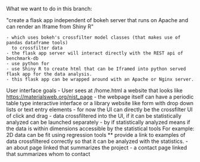 What we want to do in this branch:

  "create a flask app independent of bokeh server that runs on Apache and can render an Iframe from Shiny R"
  
    - which uses bokeh's crossfilter model classes (that makes use of pandas dataframe tools)
      to crossfilter data
    - the flask app server will interact directly with the REST api of benchmark-db
    - use python for
    - use Shiny R to create html that can be Iframed into python served flask app for the data analysis.
    - this flask app can be wrapped around with an Apache or Nginx server.

  User interface goals
    - User sees at /home.html a website that looks like https://materialsweb.org/nist_page
     - the webpage itself can have a periodic table type interactive interface or a library website like
        form with drop down lists or text entry elements
     - for now the UI can directly be the crossfilter UI of click and drag
     - data crossfiltered into the UI, if it can be statistically analyzed can be launched separately
        - by if statistically analyzed means if the data is within dimensions accessible by the statistical tools
          For example: 2D data can be fit using regression tools
          ** provide a link to examples of data crossfiltered correctly so that it can be analyzed with the
             statistics.
      - an about page linked that summarizes the project
      - a contact page linked that summarizes whom to contact
